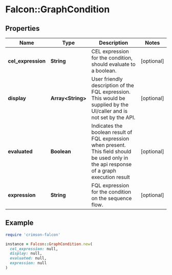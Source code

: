 # Falcon::GraphCondition

## Properties

| Name | Type | Description | Notes |
| ---- | ---- | ----------- | ----- |
| **cel_expression** | **String** | CEL expression for the condition, should evaluate to a boolean. | [optional] |
| **display** | **Array&lt;String&gt;** | User friendly description of the FQL expression. This would be supplied by the UI/caller and is not set by the API. | [optional] |
| **evaluated** | **Boolean** | Indicates the boolean result of FQL expression when present. This field should be used only in the api response of a graph execution result | [optional] |
| **expression** | **String** | FQL expression for the condition on the sequence flow. | [optional] |

## Example

```ruby
require 'crimson-falcon'

instance = Falcon::GraphCondition.new(
  cel_expression: null,
  display: null,
  evaluated: null,
  expression: null
)
```


